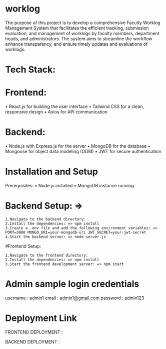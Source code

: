# worklog
The purpose of this project is to develop a comprehensive Faculty Worklog Management System that facilitates the efficient tracking, submission evaluation, and management of worklogs by faculty members, department heads, and administrators. The system aims to streamline the workflow enhance transparency, and ensure timely updates and evaluations of worklogs.

# Tech Stack:

# Frontend:
• React.js for building the user interface • Tailwind CSS for a clean, responsive design • Axios for API communication

# Backend:
• Node.js with Express.js for the server • MongoDB for the database • Mongoose for object data modeling (ODM) • JWT for secure authentication

# Installation and Setup
Prerequisites:
• Node.js installed • MongoDB instance running

# Backend Setup: => 
    1.Navigate to the backend directory: 
    2.Install the dependencies: => npm install 
    3.Create a .env file and add the following environment variables: => PORT=3000 MONGO_URI=your-mongodb-uri JWT_SECRET=your-jwt-secret 
    4.Start the backend server: => node server.js

#Frontend Setup:

    1.Navigate to the frontend directory:
    2.Install the dependencies: => npm install
    3.Start the frontend development server: => npm start

# Admin sample login credentials 

username : admin1
email : admin1@gmail.com
password : admin123

# Deployment Link

FRONTEND DEPLOYMENT :

BACKEND DEPLOYMENT : 
